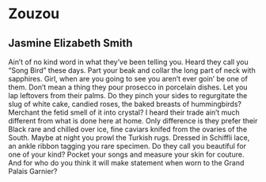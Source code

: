 # Zouzou
## Jasmine Elizabeth Smith
Ain’t of no kind word in what they’ve been telling you.
Heard they call you “Song Bird” these days. Part your beak
and collar the long part of neck with sapphires.
Girl, when are you going to see
you aren’t ever goin’ be one of them. Don’t mean a thing
they pour prosecco in porcelain dishes.
Let you lap leftovers from their palms. Do they pinch
your sides to regurgitate the slug of white cake, candied
roses, the baked breasts of hummingbirds?
Merchant the fetid smell of it into crystal?
I heard their trade ain’t much different
from what is done here at home. Only difference
is they prefer their Black rare and chilled over ice,
fine caviars knifed from the ovaries of the South.
Maybe at night you prowl the Turkish rugs.
Dressed in Schiffli lace, an ankle ribbon tagging
you rare specimen. Do they call you beautiful
for one of your kind? Pocket your songs
and measure your skin for couture.
And for who do you think it will make
statement when worn to the Grand Palais Garnier?
